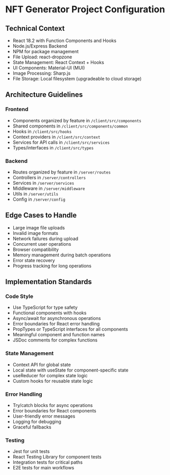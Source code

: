 # NFT Generator Project Configuration

## Technical Context
- React 18.2 with Function Components and Hooks
- Node.js/Express Backend
- NPM for package management
- File Upload: react-dropzone
- State Management: React Context + Hooks
- UI Components: Material-UI (MUI)
- Image Processing: Sharp.js
- File Storage: Local filesystem (upgradeable to cloud storage)

## Architecture Guidelines
### Frontend
- Components organized by feature in `/client/src/components`
- Shared components in `/client/src/components/common`
- Hooks in `/client/src/hooks`
- Context providers in `/client/src/context`
- Services for API calls in `/client/src/services`
- Types/interfaces in `/client/src/types`

### Backend
- Routes organized by feature in `/server/routes`
- Controllers in `/server/controllers`
- Services in `/server/services`
- Middleware in `/server/middleware`
- Utils in `/server/utils`
- Config in `/server/config`

## Edge Cases to Handle
- Large image file uploads
- Invalid image formats
- Network failures during upload
- Concurrent user operations
- Browser compatibility
- Memory management during batch operations
- Error state recovery
- Progress tracking for long operations

## Implementation Standards
### Code Style
- Use TypeScript for type safety
- Functional components with hooks
- Async/await for asynchronous operations
- Error boundaries for React error handling
- PropTypes or TypeScript interfaces for all components
- Meaningful component and function names
- JSDoc comments for complex functions

### State Management
- Context API for global state
- Local state with useState for component-specific state
- useReducer for complex state logic
- Custom hooks for reusable state logic

### Error Handling
- Try/catch blocks for async operations
- Error boundaries for React components
- User-friendly error messages
- Logging for debugging
- Graceful fallbacks

### Testing
- Jest for unit tests
- React Testing Library for component tests
- Integration tests for critical paths
- E2E tests for main workflows 